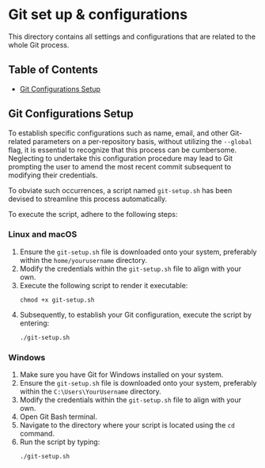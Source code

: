 # Git set up & configurations

This directory contains all settings and configurations that are related to the whole Git process.

## Table of Contents

- [Git Configurations Setup](#git-configurations-setup)

## Git Configurations Setup

To establish specific configurations such as name, email, and other Git-related parameters on a per-repository basis, without utilizing the `--global` flag, it is essential to recognize that this process can be cumbersome. Neglecting to undertake this configuration procedure may lead to Git prompting the user to amend the most recent commit subsequent to modifying their credentials.

To obviate such occurrences, a script named `git-setup.sh` has been devised to streamline this process automatically.

To execute the script, adhere to the following steps:

### Linux and macOS

1. Ensure the `git-setup.sh` file is downloaded onto your system, preferably within the `home/yourusername` directory.
2. Modify the credentials within the `git-setup.sh` file to align with your own.
3. Execute the following script to render it executable:
   ```
   chmod +x git-setup.sh
   ```
4. Subsequently, to establish your Git configuration, execute the script by entering:
   ```
   ./git-setup.sh
   ```

### Windows

1. Make sure you have Git for Windows installed on your system.
2. Ensure the `git-setup.sh` file is downloaded onto your system, preferably within the `C:\Users\YourUsername` directory.
3. Modify the credentials within the `git-setup.sh` file to align with your own.
4. Open Git Bash terminal.
5. Navigate to the directory where your script is located using the `cd` command.
6. Run the script by typing:
   ```
   ./git-setup.sh
   ```
